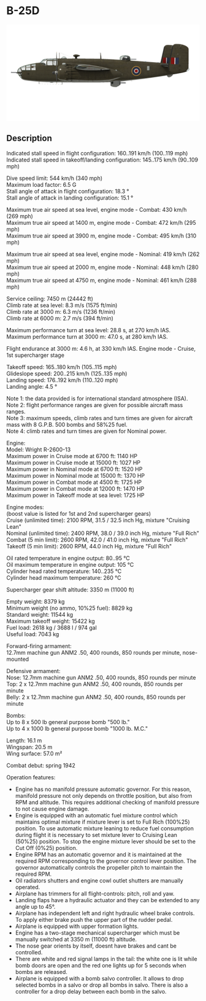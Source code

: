 # B-25D  
  
![b25draf](../images/b25draf.png)  
  
## Description  
  
Indicated stall speed in flight configuration: 160..191 km/h (100..119 mph)  
Indicated stall speed in takeoff/landing configuration: 145..175 km/h (90..109 mph)  
  
Dive speed limit: 544 km/h (340 mph)  
Maximum load factor: 6.5 G  
Stall angle of attack in flight configuration:  18.3 °  
Stall angle of attack in landing configuration: 15.1 °  
  
Maximum true air speed at sea level, engine mode - Combat: 430 km/h (269 mph)  
Maximum true air speed at 1400 m, engine mode - Combat: 472 km/h (295 mph)  
Maximum true air speed at 3900 m, engine mode - Combat: 495 km/h (310 mph)  
  
Maximum true air speed at sea level, engine mode - Nominal: 419 km/h (262 mph)  
Maximum true air speed at 2000 m, engine mode - Nominal: 448 km/h (280 mph)  
Maximum true air speed at 4750 m, engine mode - Nominal: 461 km/h (288 mph)  
  
Service ceiling: 7450 m (24442 ft)  
Climb rate at sea level: 8.3 m/s (1575 ft/min)  
Climb rate at 3000 m: 6.3 m/s (1236 ft/min)  
Climb rate at 6000 m: 2.7 m/s (394 ft/min)  
  
Maximum performance turn at sea level: 28.8 s, at 270 km/h IAS.  
Maximum performance turn at 3000 m: 47.0 s, at 280 km/h IAS.  
  
Flight endurance at 3000 m: 4.6 h, at 330 km/h IAS. Engine mode - Cruise, 1st supercharger stage  
  
Takeoff speed: 165..180 km/h (105..115 mph)  
Glideslope speed: 200..215 km/h (125..135 mph)  
Landing speed: 176..192 km/h (110..120 mph)  
Landing angle: 4.5 °  
  
Note 1: the data provided is for international standard atmosphere (ISA).  
Note 2: flight performance ranges are given for possible aircraft mass ranges.  
Note 3: maximum speeds, climb rates and turn times are given for aircraft mass with 8 G.P.B. 500 bombs and 58%25 fuel.  
Note 4: climb rates and turn times are given for Nominal power.  
  
Engine:  
Model: Wright R-2600-13  
Maximum power in Cruise mode at 6700 ft: 1140 HP  
Maximum power in Cruise mode at 15000 ft: 1027 HP  
Maximum power in Nominal mode at 6700 ft: 1520 HP  
Maximum power in Nominal mode at 15000 ft: 1370 HP  
Maximum power in Combat mode at 4500 ft: 1725 HP  
Maximum power in Combat mode at 12000 ft: 1470 HP  
Maximum power in Takeoff mode at sea level: 1725 HP  
  
Engine modes:  
(boost value is listed for 1st and 2nd supercharger gears)  
Cruise (unlimited time): 2100 RPM, 31.5 / 32.5 inch Hg, mixture "Cruising Lean"   
Nominal (unlimited time): 2400 RPM, 38.0 / 39.0 inch Hg, mixture "Full Rich"   
Combat (5 min limit): 2600 RPM, 42.0 / 41.0 inch Hg, mixture "Full Rich"    
Takeoff (5 min limit): 2600 RPM, 44.0 inch Hg, mixture "Full Rich"    
  
Oil rated temperature in engine output: 80..95 °C  
Oil maximum temperature in engine output: 105 °C  
Cylinder head rated temperature: 140..235 °C  
Cylinder head maximum temperature: 260 °C  
  
Supercharger gear shift altitude: 3350 m (11000 ft)  
  
Empty weight: 8379 kg  
Minimum weight (no ammo, 10%25 fuel): 8829 kg  
Standard weight: 11544 kg  
Maximum takeoff weight: 15422 kg  
Fuel load: 2618 kg / 3688 l / 974 gal  
Useful load: 7043 kg  
  
Forward-firing armament:  
12.7mm machine gun ANM2 .50, 400 rounds, 850 rounds per minute, nose-mounted  
  
Defensive armament:  
Nose: 12.7mm machine gun ANM2 .50, 400 rounds, 850 rounds per minute  
Top: 2 x 12.7mm machine gun ANM2 .50, 400 rounds, 850 rounds per minute  
Belly: 2 x 12.7mm machine gun ANM2 .50, 400 rounds, 850 rounds per minute  
  
Bombs:  
Up to 8 x 500 lb general purpose bomb "500 lb."  
Up to 4 x 1000 lb general purpose bomb "1000 lb. M.C."  
  
Length: 16.1 m  
Wingspan: 20.5 m  
Wing surface: 57.0 m²  
  
Combat debut: spring 1942  
  
Operation features:  
- Engine has no manifold pressure automatic governor. For this reason, manifold pressure not only depends on throttle position, but also from RPM and altitude. This requires additional checking of manifold pressure to not cause engine damage.  
- Engine is equipped with an automatic fuel mixture control which maintains optimal mixture if mixture lever is set to Full Rich (100%25) position. To use automatic mixture leaning to reduce fuel consumption during flight it is necessary to set mixture lever to Cruising Lean (50%25) position. To stop the engine mixture lever should be set to the Cut Off (0%25) position.  
- Engine RPM has an automatic governor and it is maintained at the required RPM corresponding to the governor control lever position. The governor automatically controls the propeller pitch to maintain the required RPM.  
- Oil radiators shutters and engine cowl outlet shutters are manually operated.  
- Airplane has trimmers for all flight-controls: pitch, roll and yaw.  
- Landing flaps have a hydraulic actuator and they can be extended to any angle up to 45°.  
- Airplane has independent left and right hydraulic wheel brake controls. To apply either brake push the upper part of the rudder pedal.  
- Airplane is equipped with upper formation lights.  
- Engine has a two-stage mechanical supercharger which must be manually switched at 3350 m (11000 ft) altitude.  
- The nose gear orients by itself, doesnt have brakes and cant be controlled.  
- There are white and red signal lamps in the tail: the white one is lit while bomb doors are open and the red one lights up for 5 seconds when bombs are released.  
- Airplane is equipped with a bomb salvo controller. It allows to drop selected bombs in a salvo or drop all bombs in salvo. There is also a controller for a drop delay between each bomb in the salvo.  